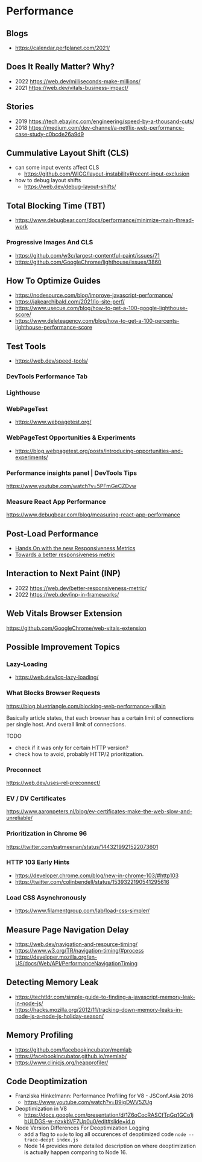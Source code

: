 # Performance

## Blogs
- https://calendar.perfplanet.com/2021/

## Does It Really Matter? Why?
- 2022 https://web.dev/milliseconds-make-millions/
- 2021 https://web.dev/vitals-business-impact/

## Stories
- 2019 https://tech.ebayinc.com/engineering/speed-by-a-thousand-cuts/
- 2018 https://medium.com/dev-channel/a-netflix-web-performance-case-study-c0bcde26a9d9

## Cummulative Layout Shift (CLS)
- can some input events affect CLS
  - https://github.com/WICG/layout-instability#recent-input-exclusion
- how to debug layout shifts 
  - https://web.dev/debug-layout-shifts/

## Total Blocking Time (TBT)
- https://www.debugbear.com/docs/performance/minimize-main-thread-work

### Progressive Images And CLS
- https://github.com/w3c/largest-contentful-paint/issues/71
- https://github.com/GoogleChrome/lighthouse/issues/3860

## How To Optimize Guides
- https://nodesource.com/blog/improve-javascript-performance/
- https://jakearchibald.com/2021/io-site-perf/
- https://www.usecue.com/blog/how-to-get-a-100-google-lighthouse-score/
- https://www.deleteagency.com/blog/how-to-get-a-100-percents-lighthouse-performance-score

## Test Tools
- https://web.dev/speed-tools/

### DevTools Performance Tab

### Lighthouse

### WebPageTest
- https://www.webpagetest.org/

### WebPageTest Opportunities & Experiments
- https://blog.webpagetest.org/posts/introducing-opportunities-and-experiments/

### Performance insights panel | DevTools Tips
https://www.youtube.com/watch?v=5PFmGeCZDvw

### Measure React App Performance
https://www.debugbear.com/blog/measuring-react-app-performance

## Post-Load Performance
- [Hands On with the new Responsiveness Metrics](https://calendar.perfplanet.com/2021/hands-on-with-the-new-responsiveness-metrics/)
- [Towards a better responsiveness metric](https://web.dev/better-responsiveness-metric/#group-events-into-interactions)

## Interaction to Next Paint (INP)
- 2022 https://web.dev/better-responsiveness-metric/
- 2022 https://web.dev/inp-in-frameworks/

## Web Vitals Browser Extension
https://github.com/GoogleChrome/web-vitals-extension

## Possible Improvement Topics

### Lazy-Loading
- https://web.dev/lcp-lazy-loading/

### What Blocks Browser Requests

https://blog.bluetriangle.com/blocking-web-performance-villain

Basically article states, that each browser has a certain limit of connections per single host. And overall limit of connections.

TODO
- check if it was only for certain HTTP version?
- check how to avoid, probably HTTP/2 prioritization.

### Preconnect
https://web.dev/uses-rel-preconnect/

### EV / DV Certificates
https://www.aaronpeters.nl/blog/ev-certificates-make-the-web-slow-and-unreliable/

### Prioritization in Chrome 96
https://twitter.com/patmeenan/status/1443219921522073601

### HTTP 103 Early Hints
- https://developer.chrome.com/blog/new-in-chrome-103/#http103
- https://twitter.com/colinbendell/status/1539322190541295616

### Load CSS Asynchronously
- https://www.filamentgroup.com/lab/load-css-simpler/

## Measure Page Navigation Delay
- https://web.dev/navigation-and-resource-timing/
- https://www.w3.org/TR/navigation-timing/#process
- https://developer.mozilla.org/en-US/docs/Web/API/PerformanceNavigationTiming

## Detecting Memory Leak
- https://techtldr.com/simple-guide-to-finding-a-javascript-memory-leak-in-node-js/
- https://hacks.mozilla.org/2012/11/tracking-down-memory-leaks-in-node-js-a-node-js-holiday-season/

## Memory Profiling
- https://github.com/facebookincubator/memlab
- https://facebookincubator.github.io/memlab/
- https://www.clinicjs.org/heapprofiler/

## Code Deoptimization
- Franziska Hinkelmann: Performance Profiling for V8 - JSConf.Asia 2016
    - https://www.youtube.com/watch?v=B9igDWV5ZUg
- Deoptimization in V8
    - https://docs.google.com/presentation/d/1Z6oCocRASCfTqGq1GCo1jbULDGS-w-nzxkbVF7Up0u0/edit#slide=id.p
- Node Version Differences For Deoptimization Logging
    - add a flag to `node` to log all occurences of deoptimized code `node --trace-deopt index.js`
    - Node 14 provides more detailed description on where deoptimization is actually happen comparing to Node 16.
